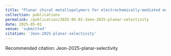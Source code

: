 ```yaml
---
title: "Planar chiral metallopolymers for electrochemically-mediated enantioselective separations"
collection: publications
permalink: /publication/2025-05-01-Jeon-2025-planar-selectivity
date: 2025-05-01
venue: 'submitted'
citation: 'Jeon-2025-planar-selectivity'
---
```

Recommended citation: Jeon-2025-planar-selectivity
